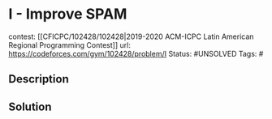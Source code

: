 # I - Improve SPAM

contest: [[CFICPC/102428/102428|2019-2020 ACM-ICPC Latin American Regional Programming Contest]]
url: https://codeforces.com/gym/102428/problem/I
Status: #UNSOLVED
Tags: #

## Description

## Solution

